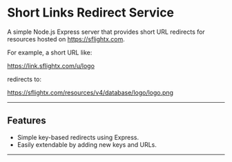 # Short Links Redirect Service

A simple Node.js Express server that provides short URL redirects for resources hosted on https://sflightx.com.

For example, a short URL like:

https://link.sflightx.com/u/logo

redirects to:

https://sflightx.com/resources/v4/database/logo/logo.png

---

## Features

- Simple key-based redirects using Express.
- Easily extendable by adding new keys and URLs.

---
